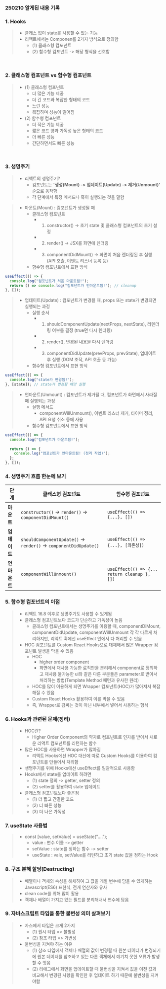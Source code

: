 ### 250210 알게된 내용 기록

### 1. Hooks

> - 클래스 없이 state를 사용할 수 있는 기능
> - 리액트에서는 Componen를 2가지 방식으로 정의함
>   - (1) 클래스형 컴포넌트
>   - (2) 함수형 컴포넌트 -> 해당 형식을 선호함 

<br>

### 2. 클래스형 컴포넌트 vs 함수형 컴포넌트 
> - (1) 클래스형 컴포넌트 
>   - 더 많은 기능 제공
>   - 더 긴 코드와 복잡한 형태의 코드
>   - 느린 성능 
>   - 복잡하며 성능이 떨어짐
> - (2) 함수형 컴포넌트 
>   - 더 적은 기능 제공
>   - 짧은 코드 양과 가독성 높은 형태의 코드
>   - 더 빠른 성능 
>   - 간단하면서도 빠른 성능 

<br>

### 3. 생명주기 

> - 리액트의 생명주기? 
>   - 컴포넌트는 <strong>'생성(Mount) -> 업데이트(Update) -> 제거(Unmount)' </strong> 순으로 동작함
>   - 각 단계에서 특정 메서드나 훅이 실행되는 것을 말함 

> - 마운트(Mount) : 컴포넌트가 생성될 때
>   - 클래스형 컴포넌트 
>       - 1. constructor() → 초기 state 및 클래스형 컴포넌트의 초기 설정
>       - 2. render() → JSX를 화면에 렌더링
>       - 3. componentDidMount() → 화면이 처음 렌더링된 후 실행 (API 호출, 이벤트 리스너 등록 등)
>   - 함수형 컴포넌트에서 표현 방식 

```javascript
useEffect(() => {
  console.log("컴포넌트가 처음 마운트됨!");
  return () => console.log("컴포넌트가 언마운트됨!"); // cleanup
}, []);
```

> - 업데이트(Update) : 컴포넌트가 변경될 때, props 또는 state가 변경되면 실행되는 과정
>   - 실행 순서 
>       - 1. shouldComponentUpdate(nextProps, nextState), 리렌더링 여부를 결정 (true면 다시 렌더링)
>       - 2. render(), 변경된 내용을 다시 렌더링
>       - 3. componentDidUpdate(prevProps, prevState), 업데이트 후 실행 (DOM 조작, API 호출 등 가능)
>   - 함수형 컴포넌트에서 표현 방식 
```javascript 
useEffect(() => {
  console.log("state가 변경됨!");
}, [state]); // state가 변경될 때만 실행
```

> - 언마운트(Unmount) : 컴포넌트가 제거될 때, 컴포넌트가 화면에서 사라질 때 실행되는 과정
>   - 실행 메서드
>       - componentWillUnmount(), 이벤트 리스너 제거, 타이머 정리, API 요청 취소 등에 사용
>   - 함수형 컴포넌트에서 표현 방식 
```javascript 
useEffect(() => {
  console.log("컴포넌트가 마운트됨!");
  
  return () => {
    console.log("컴포넌트가 언마운트됨! (정리 작업)");
  };
}, []);
```

### 4. 생명주기 흐름 한눈에 보기

| 단계       | 클래스형 컴포넌트 | 함수형 컴포넌트 |
|-----------|------------------|----------------|
| **마운트** | `constructor()` → `render()` → `componentDidMount()` | `useEffect(() => {...}, [])` |
| **업데이트** | `shouldComponentUpdate()` → `render()` → `componentDidUpdate()` | `useEffect(() => {...}, [의존성])` |
| **언마운트** | `componentWillUnmount()` | `useEffect(() => {... return cleanup }, [])` |


### 5. 함수형 컴포넌트의 이점
> - 리액트 16.8 이후로 생명주기도 사용할 수 있게됨
> - 클래스형 컴포넌트보다 코드가 단순하고 가독성이 높음
>   - 클래스형 컴포넌트에서는 생명주기를 이용할 때, componentDiMount, componentDidUpdate, componentWillUnmount 각 각 다르게 처리하지만, 리액트 훅에선 useEffect 안에서 다 처리할 수 잇음
> - HOC 컴포넌트를 Custom React Hooks으로 대체해서 많은 Wrapper 컴포넌트 발생을 막을 수 있음 
>   - HOC 
>       - higher order component
>       - 화면에서 재사용 가능한 로직만을 분리해서 component로 정의하고 재사용 불가능한 ui와 같은 다른 부분들은 parameter로 받아서 처리하는 방법(Template Method 패턴과 유사한 원리)
>   - HOC를 많이 이용하게 되면 Wrapper 컴포넌트(HOC)가 많아져서 복잡해질 수 있음
>   - Custom React Hooks 활용하여 이를 막을 수 있음
>   - 즉, Wrapper로 감싸는 것이 아닌 내부에서 넣어서 사용하는 형식 


### 6. Hooks과 관련된 문제(정리)
> - HOC란?
>   - Higher Order Component의 약자로 컴포넌트로 인자를 받아서 새로운 리액트 컴포넌트를 리턴하는 함수
> - 많은 HOC를 사용하면 Wrapper가 많아짐
>   - 리액트 Hooks에선 HOC 대신에 따로 Custom Hooks를 이용하여 컴포넌트를 만들어서 처리함 
> - 생명주기를 위해 Hooks에선 useEffect를 일괄적으로 사용함 
> - Hooks에서 state를 업데이트 하려면
>   - (1) state 정의 -> getter, setter 정의 
>   - (2) setter를 활용하여 state 업데이트 
> - 클래스형 컴포넌트보다 좋은점
>   - (1) 더 짧고 간결한 코드 
>   - (2) 더 빠른 성능
>   - (3) 더 나은 가독성 

### 7. useState 사용법
> - const [value, setValue] = useState("....");
>   - value : 변수 이름 -> getter
>   - setValue : state를 정하는 함수 -> setter 
>   - useState : vale, setValue를 리턴하고 초기 state 값을 정하는 Hook

### 8. 구조 분해 할당(Destructing)
> - 배열이나 객체의 속성을 해체하여 그 값을 개별 변수에 담을 수 있게하는 Javascript(ES6) 표현식, 전개 연산자와 유사
> - clean code를 위해 많이 활용
> - 객체나 배열이 가지고 있는 필드를 분리해내서 변수에 담음 

### 9. 자바스크립트 타입을 통한 불변성 의미 살펴보기 

> - 자스에서 타입은 크게 2가지 
>   - (1) 원시 타입 => 불별성
>   - (2) 참조 타입 => 가변성 
> - 불변성을 지켜야 하는 이유
>   - (1) 참조 타입에서 객체나 배열의 값이 변경될 때 원본 데이터가 변경되기에 원본 데이터를 참조하고 있는 다른 객체에서 예기치 못한 오류가 발생할 수 잇음
>   - (2) 리애그에서 화면을 업데이트할 때 불변성을 지켜서 값을 이전 값과 비교해서 변경된 사항을 확인한 후 업데이트 하기 때문에 불변성을 지켜야함  




